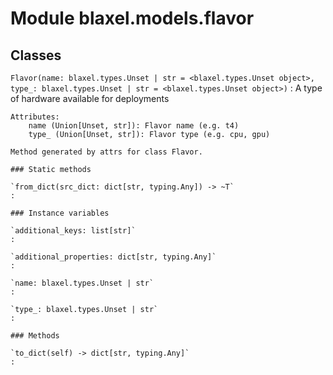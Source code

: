 Module blaxel.models.flavor
===========================

Classes
-------

`Flavor(name: blaxel.types.Unset | str = <blaxel.types.Unset object>, type_: blaxel.types.Unset | str = <blaxel.types.Unset object>)`
:   A type of hardware available for deployments
    
    Attributes:
        name (Union[Unset, str]): Flavor name (e.g. t4)
        type_ (Union[Unset, str]): Flavor type (e.g. cpu, gpu)
    
    Method generated by attrs for class Flavor.

    ### Static methods

    `from_dict(src_dict: dict[str, typing.Any]) ‑> ~T`
    :

    ### Instance variables

    `additional_keys: list[str]`
    :

    `additional_properties: dict[str, typing.Any]`
    :

    `name: blaxel.types.Unset | str`
    :

    `type_: blaxel.types.Unset | str`
    :

    ### Methods

    `to_dict(self) ‑> dict[str, typing.Any]`
    :